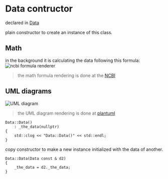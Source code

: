 
# Data contructor

declared in [Data](Data.hpp.md)

plain constructor to create an instance of this class.

## Math
in the background it is calculating the data following this formula:
![ncbi formula renderer](http://www.ncbi.nlm.nih.gov/pmc/utils/math/?file=&in-format=latex&latex-style=text&q=2^x+%2B+1&width=621)
> the math formula rendering is done at the [NCBI](http://www.ncbi.nlm.nih.gov/pmc/utils/math/)

## UML diagrams
![UML diagram](http://www.plantuml.com/plantuml/proxy?src=https://raw.githubusercontent.com/CodiePP/gitalk/master/doc/test1.uml)
> the UML diagram rendering is done at [plantuml](http://www.plantuml.com)

~~~ {.cpp}
Data::Data()
	: _the_data(nullptr)
{
	std::clog << "Data::Data()" << std::endl;
}
~~~

copy constructor to make a new instance initialized with the data of another.
~~~ {.cpp}
Data::Data(Data const & d2)
{
	_the_data = d2._the_data;
}
~~~

